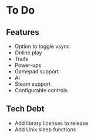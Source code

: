 # To Do

## Features

- Option to toggle vsync
- Online play
- Trails
- Power-ups
- Gamepad support
- AI
- Steam support
- Configurable controls

## Tech Debt

- Add library licenses to release
- Add Unix sleep functions

